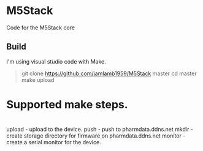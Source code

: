 # M5Stack
Code for the M5Stack core

## Build
I'm using visual studio code with Make.

> git clone https://github.com/jamlamb1959/M5Stack master
> cd master
> make upload

#
# Supported make steps.
#
upload - upload to the device.
push - push to pharmdata.ddns.net
mkdir - create storage directory for firmware on pharmdata.ddns.net
monitor - create a serial monitor for the device.
